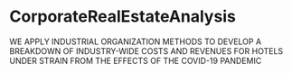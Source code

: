 # CorporateRealEstateAnalysis
WE APPLY INDUSTRIAL ORGANIZATION METHODS TO DEVELOP A BREAKDOWN OF INDUSTRY-WIDE COSTS AND REVENUES FOR HOTELS UNDER STRAIN FROM THE EFFECTS OF THE COVID-19 PANDEMIC
